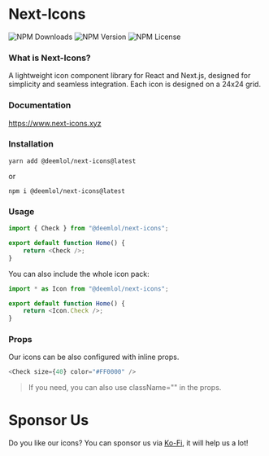 # Next-Icons

![NPM Downloads](https://img.shields.io/npm/d18m/@deemlol/next-icons)
![NPM Version](https://img.shields.io/npm/v/@deemlol/next-icons)
![NPM License](https://img.shields.io/npm/l/@deemlol/next-icons)

### What is Next-Icons?

A lightweight icon component library for React and Next.js, designed for simplicity and seamless integration. Each icon is designed on a 24x24 grid.

### Documentation

https://www.next-icons.xyz

### Installation

    yarn add @deemlol/next-icons@latest

or

    npm i @deemlol/next-icons@latest

### Usage

```javascript
import { Check } from "@deemlol/next-icons";

export default function Home() {
	return <Check />;
}
```

You can also include the whole icon pack:

```javascript
import * as Icon from "@deemlol/next-icons";

export default function Home() {
	return <Icon.Check />;
}
```

### Props

Our icons can be also configured with inline props.

```javascript
<Check size={40} color="#FF0000" />
```

> If you need, you can also use className="" in the props.

# Sponsor Us

Do you like our icons? You can sponsor us via [Ko-Fi](https://ko-fi.com/deemdev), it will help us a lot!
